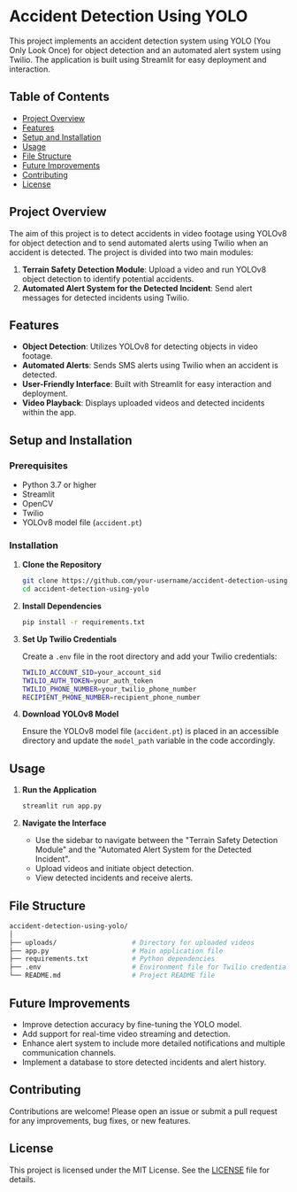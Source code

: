 # Accident Detection Using YOLO

This project implements an accident detection system using YOLO (You Only Look Once) for object detection and an automated alert system using Twilio. The application is built using Streamlit for easy deployment and interaction.

## Table of Contents

- [Project Overview](#project-overview)
- [Features](#features)
- [Setup and Installation](#setup-and-installation)
- [Usage](#usage)
- [File Structure](#file-structure)
- [Future Improvements](#future-improvements)
- [Contributing](#contributing)
- [License](#license)

## Project Overview

The aim of this project is to detect accidents in video footage using YOLOv8 for object detection and to send automated alerts using Twilio when an accident is detected. The project is divided into two main modules:

1. **Terrain Safety Detection Module**: Upload a video and run YOLOv8 object detection to identify potential accidents.
2. **Automated Alert System for the Detected Incident**: Send alert messages for detected incidents using Twilio.

## Features

- **Object Detection**: Utilizes YOLOv8 for detecting objects in video footage.
- **Automated Alerts**: Sends SMS alerts using Twilio when an accident is detected.
- **User-Friendly Interface**: Built with Streamlit for easy interaction and deployment.
- **Video Playback**: Displays uploaded videos and detected incidents within the app.

## Setup and Installation

### Prerequisites

- Python 3.7 or higher
- Streamlit
- OpenCV
- Twilio
- YOLOv8 model file (`accident.pt`)

### Installation

1. **Clone the Repository**

    ```sh
    git clone https://github.com/your-username/accident-detection-using-yolo.git
    cd accident-detection-using-yolo
    ```

2. **Install Dependencies**

    ```sh
    pip install -r requirements.txt
    ```

3. **Set Up Twilio Credentials**

    Create a `.env` file in the root directory and add your Twilio credentials:

    ```sh
    TWILIO_ACCOUNT_SID=your_account_sid
    TWILIO_AUTH_TOKEN=your_auth_token
    TWILIO_PHONE_NUMBER=your_twilio_phone_number
    RECIPIENT_PHONE_NUMBER=recipient_phone_number
    ```

4. **Download YOLOv8 Model**

    Ensure the YOLOv8 model file (`accident.pt`) is placed in an accessible directory and update the `model_path` variable in the code accordingly.

## Usage

1. **Run the Application**

    ```sh
    streamlit run app.py
    ```

2. **Navigate the Interface**

    - Use the sidebar to navigate between the "Terrain Safety Detection Module" and the "Automated Alert System for the Detected Incident".
    - Upload videos and initiate object detection.
    - View detected incidents and receive alerts.

## File Structure

```sh
accident-detection-using-yolo/
│
├── uploads/                   # Directory for uploaded videos
├── app.py                     # Main application file
├── requirements.txt           # Python dependencies
├── .env                       # Environment file for Twilio credentials
└── README.md                  # Project README file
```

## Future Improvements

- Improve detection accuracy by fine-tuning the YOLO model.
- Add support for real-time video streaming and detection.
- Enhance alert system to include more detailed notifications and multiple communication channels.
- Implement a database to store detected incidents and alert history.

## Contributing

Contributions are welcome! Please open an issue or submit a pull request for any improvements, bug fixes, or new features.

## License

This project is licensed under the MIT License. See the [LICENSE](LICENSE) file for details.



